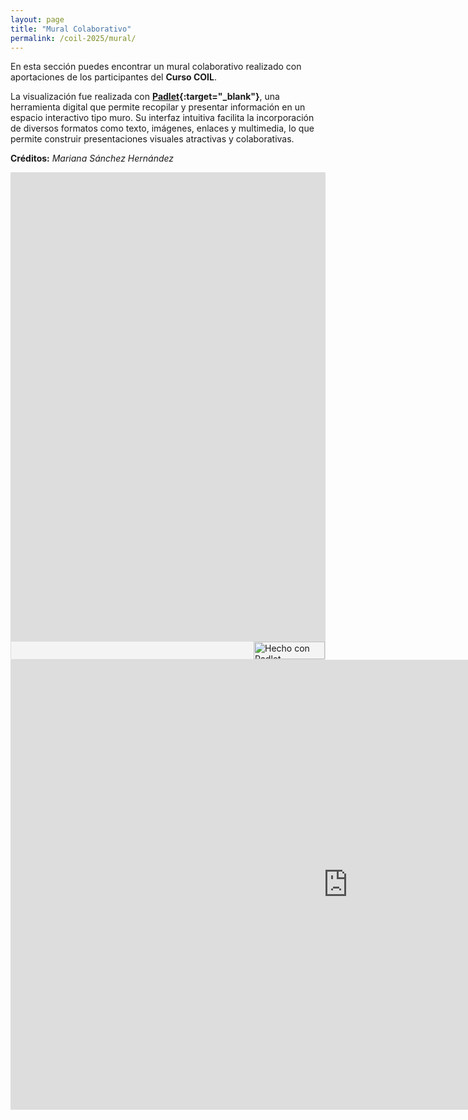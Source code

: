```yaml
---
layout: page
title: "Mural Colaborativo"
permalink: /coil-2025/mural/
---
```

En esta sección puedes encontrar un mural colaborativo realizado con aportaciones de los participantes del **Curso COIL**.

La visualización fue realizada con **[Padlet](https://padlet.com/){:target="_blank"}**, una herramienta digital que permite recopilar y presentar información en un espacio interactivo tipo muro. Su interfaz intuitiva facilita la incorporación de diversos formatos como texto, imágenes, enlaces y multimedia, lo que permite construir presentaciones visuales atractivas y colaborativas.

**Créditos:** *Mariana Sánchez Hernández*

<div class="padlet-embed" style="border:1px solid rgba(0,0,0,0.1);border-radius:2px;box-sizing:border-box;overflow:hidden;position:relative;width:100%;background:#F4F4F4"><p style="padding:0;margin:0"><iframe src="https://padlet.com/embed/qmft60i12qzikcrk" frameborder="0" allow="camera;microphone;geolocation;display-capture;clipboard-write" style="width:1080px;height:750px;display:block;padding:0;margin:0"></iframe></p><div style="display:flex;align-items:center;justify-content:end;margin:0;height:28px"><a href="https://padlet.com?ref=embed" style="display:block;flex-grow:0;margin:0;border:none;padding:0;text-decoration:none" target="_blank"><div style="display:flex;align-items:center;"><img src="https://padlet.net/embeds/made_with_padlet_2022.png" width="114" height="28" style="padding:0;margin:0;background:0 0;border:none;box-shadow:none" alt="Hecho con Padlet"></div></a></div></div>

<div class="padlet-slideshow-embed" style="width:1080px;height:720px;"><p style="padding:0;margin:0;width:100%;height:100%"><iframe src="https://padlet.com/embed/qmft60i12qzikcrk/slideshow?autoplay=0&loop=0&duration=auto" frameborder="0" allow="clipboard-write" style="width:100%;height:100%;display:block;padding:0;margin:0"></iframe></p></div>
